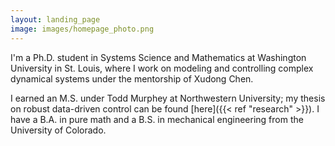 ```yaml
---
layout: landing_page
image: images/homepage_photo.png
---
```

I'm a Ph.D. student in Systems Science and Mathematics at Washington University in St. Louis, where I work on modeling and controlling complex dynamical systems under the mentorship of Xudong Chen. 

I earned an M.S. under Todd Murphey at Northwestern University; my thesis on robust data-driven control can be found [here]({{< ref "research" >}}). I have a B.A. in pure math and a B.S. in mechanical engineering from the University of Colorado. 